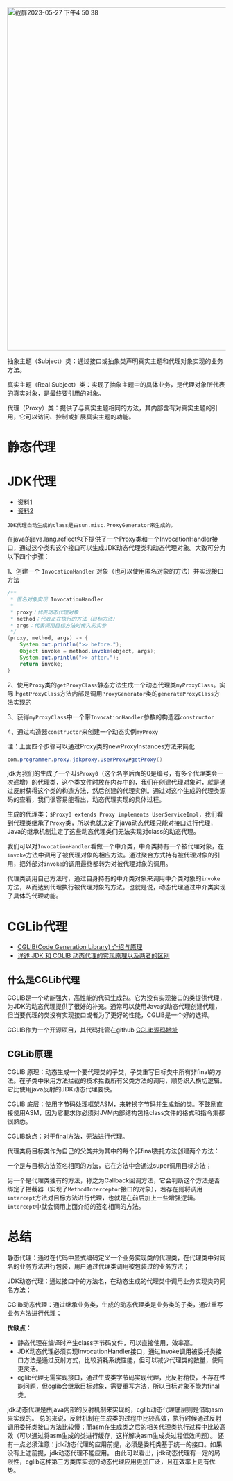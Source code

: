 <img width="791" alt="截屏2023-05-27 下午4 50 38" src="https://github.com/ProgrammerGoGo/java-learn/assets/98639494/cdf43325-a559-47fe-b471-5dd8e1a55fb2">

抽象主题（Subject）类：通过接口或抽象类声明真实主题和代理对象实现的业务方法。

真实主题（Real Subject）类：实现了抽象主题中的具体业务，是代理对象所代表的真实对象，是最终要引用的对象。

代理（Proxy）类：提供了与真实主题相同的方法，其内部含有对真实主题的引用，它可以访问、控制或扩展真实主题的功能。

# 静态代理

# JDK代理

* [资料1](https://pdai.tech/md/spring/spring-x-framework-aop-source-4.html#%E4%BB%80%E4%B9%88%E6%98%AFjdk%E4%BB%A3%E7%90%86)
* [资料2](https://www.cnblogs.com/gonjan-blog/p/6685611.html)

```
JDK代理自动生成的class是由sun.misc.ProxyGenerator来生成的。
```

在java的java.lang.reflect包下提供了一个Proxy类和一个InvocationHandler接口，通过这个类和这个接口可以生成JDK动态代理类和动态代理对象。大致可分为以下四个步骤：

1、创建一个 `InvocationHandler` 对象（也可以使用匿名对象的方法）并实现接口方法
```java
/**
 * 匿名对象实现 InvocationHandler
 *
 * proxy：代表动态代理对象
 * method：代表正在执行的方法（目标方法）
 * args：代表调用目标方法时传入的实参
 */
(proxy, method, args) -> {
    System.out.println(">> before.");
    Object invoke = method.invoke(object, args);
    System.out.println(">> after.");
    return invoke;
}
```
2、使用`Proxy`类的`getProxyClass`静态方法生成一个动态代理类`myProxyClass`。实际上`getProxyClass`方法内部是调用`ProxyGenerator`类的`generateProxyClass`方法实现的

3、获得`myProxyClass`中一个带`InvocationHandler`参数的构造器`constructor`

4、通过构造器`constructor`来创建一个动态实例`myProxy`

注：上面四个步骤可以通过Proxy类的newProxyInstances方法来简化
```java
com.programmer.proxy.jdkproxy.UserProxy#getProxy()
```

jdk为我们的生成了一个叫`$Proxy0`（这个名字后面的0是编号，有多个代理类会一次递增）的代理类，这个类文件时放在内存中的，我们在创建代理对象时，就是通过反射获得这个类的构造方法，然后创建的代理实例。通过对这个生成的代理类源码的查看，我们很容易能看出，动态代理实现的具体过程。

生成的代理类：`$Proxy0 extends Proxy implements UserServiceImpl`，我们看到代理类继承了`Proxy`类，所以也就决定了java动态代理只能对接口进行代理，Java的继承机制注定了这些动态代理类们无法实现对class的动态代理。

我们可以对`InvocationHandler`看做一个中介类，中介类持有一个被代理对象，在`invoke`方法中调用了被代理对象的相应方法。通过聚合方式持有被代理对象的引用，把外部对`invoke`的调用最终都转为对被代理对象的调用。

代理类调用自己方法时，通过自身持有的中介类对象来调用中介类对象的`invoke`方法，从而达到代理执行被代理对象的方法。也就是说，动态代理通过中介类实现了具体的代理功能。

# CGLib代理

* [CGLIB(Code Generation Library) 介绍与原理](https://www.runoob.com/w3cnote/cglibcode-generation-library-intro.html)
* [详述 JDK 和 CGLIB 动态代理的实现原理以及两者的区别](https://github.com/guobinhit/cg-blog/blob/master/articles/others/dynamic-proxy.md)

## 什么是CGLib代理

CGLIB是一个功能强大，高性能的代码生成包。它为没有实现接口的类提供代理，为JDK的动态代理提供了很好的补充。通常可以使用Java的动态代理创建代理，但当要代理的类没有实现接口或者为了更好的性能，CGLIB是一个好的选择。

CGLIB作为一个开源项目，其代码托管在github [CGLib源码地址](https://github.com/cglib/cglib)

## CGLib原理
CGLIB 原理：动态生成一个要代理类的子类，子类重写目标类中所有非final的方法。在子类中采用方法拦截的技术拦截所有父类方法的调用，顺势织入横切逻辑。它比使用java反射的JDK动态代理要快。

CGLIB 底层：使用字节码处理框架ASM，来转换字节码并生成新的类。不鼓励直接使用ASM，因为它要求你必须对JVM内部结构包括class文件的格式和指令集都很熟悉。

CGLIB缺点：对于final方法，无法进行代理。


代理类将目标类作为自己的父类并为其中的每个非final委托方法创建两个方法：

一个是与目标方法签名相同的方法，它在方法中会通过super调用目标方法；

另一个是代理类独有的方法，称之为Callback回调方法，它会判断这个方法是否绑定了拦截器（实现了`MethodInterceptor`接口的对象），若存在则将调用`intercept`方法对目标方法进行代理，也就是在前后加上一些增强逻辑。`intercept`中就会调用上面介绍的签名相同的方法。

# 总结

静态代理：通过在代码中显式编码定义一个业务实现类的代理类，在代理类中对同名的业务方法进行包装，用户通过代理类调用被包装过的业务方法；

JDK动态代理：通过接口中的方法名，在动态生成的代理类中调用业务实现类的同名方法；

CGlib动态代理：通过继承业务类，生成的动态代理类是业务类的子类，通过重写业务方法进行代理；

**优缺点：** 

* 静态代理在编译时产生class字节码文件，可以直接使用，效率高。  
* JDK动态代理必须实现InvocationHandler接口，通过invoke调用被委托类接口方法是通过反射方式，比较消耗系统性能，但可以减少代理类的数量，使用更灵活。   
* cglib代理无需实现接口，通过生成类字节码实现代理，比反射稍快，不存在性能问题，但cglib会继承目标对象，需要重写方法，所以目标对象不能为final类。  

jdk动态代理是由java内部的反射机制来实现的，cglib动态代理底层则是借助asm来实现的。 总的来说，反射机制在生成类的过程中比较高效，执行时候通过反射调用委托类接口方法比较慢；而asm在生成类之后的相关代理类执行过程中比较高效（可以通过将asm生成的类进行缓存，这样解决asm生成类过程低效问题）。 还有一点必须注意：jdk动态代理的应用前提，必须是委托类基于统一的接口。如果没有上述前提，jdk动态代理不能应用。 由此可以看出，jdk动态代理有一定的局限性，cglib这种第三方类库实现的动态代理应用更加广泛，且在效率上更有优势。
